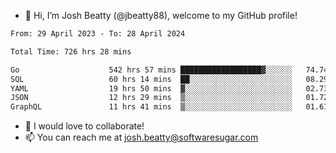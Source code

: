- 👋 Hi, I’m Josh Beatty (@jbeatty88), welcome to my GitHub profile!

<!--START_SECTION:waka-->

```txt
From: 29 April 2023 - To: 28 April 2024

Total Time: 726 hrs 28 mins

Go                    542 hrs 57 mins ██████████████████▓░░░░░░   74.74 %
SQL                   60 hrs 14 mins  ██░░░░░░░░░░░░░░░░░░░░░░░   08.29 %
YAML                  19 hrs 50 mins  ▓░░░░░░░░░░░░░░░░░░░░░░░░   02.73 %
JSON                  12 hrs 29 mins  ▒░░░░░░░░░░░░░░░░░░░░░░░░   01.72 %
GraphQL               11 hrs 41 mins  ▒░░░░░░░░░░░░░░░░░░░░░░░░   01.61 %
```

<!--END_SECTION:waka-->

- 💞️ I would love to collaborate!
- 📫 You can reach me at josh.beatty@softwaresugar.com

<!---
jbeatty88/jbeatty88 is a ✨ special ✨ repository because its `README.md` (this file) appears on your GitHub profile.
You can click the Preview link to take a look at your changes.
--->

